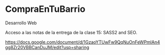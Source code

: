 # CompraEnTuBarrio
Desarrollo Web

Acceso a las notas de la entrega de la clase 15: SASS2 and SEO.

https://docs.google.com/document/d/1GzaoYTUwFw9QqNuOnFeWPmlAn4gg8Zr20VBBCanDuJM/edit?usp=sharing
